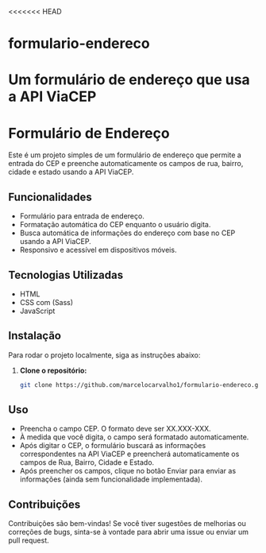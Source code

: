 <<<<<<< HEAD
# formulario-endereco
Um formulário de endereço que usa a API ViaCEP
=======
# Formulário de Endereço

Este é um projeto simples de um formulário de endereço que permite a entrada do CEP e preenche automaticamente os campos de rua, bairro, cidade e estado usando a API ViaCEP.


## Funcionalidades

- Formulário para entrada de endereço.
- Formatação automática do CEP enquanto o usuário digita.
- Busca automática de informações do endereço com base no CEP usando a API ViaCEP.
- Responsivo e acessível em dispositivos móveis.


## Tecnologias Utilizadas

- HTML
- CSS com (Sass)
- JavaScript


## Instalação

Para rodar o projeto localmente, siga as instruções abaixo:

1. **Clone o repositório:**
   ```bash
   git clone https://github.com/marcelocarvalho1/formulario-endereco.git


## Uso

- Preencha o campo CEP. O formato deve ser XX.XXX-XXX.
- À medida que você digita, o campo será formatado automaticamente.
-  Após digitar o CEP, o formulário buscará as informações correspondentes na API ViaCEP e preencherá automaticamente os campos de Rua, Bairro, Cidade e Estado.
- Após preencher os campos, clique no botão Enviar para enviar as informações (ainda sem funcionalidade implementada).


## Contribuições

Contribuições são bem-vindas! Se você tiver sugestões de melhorias ou correções de bugs, sinta-se à vontade para abrir uma issue ou enviar um pull request.

